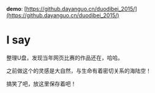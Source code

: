 **demo**: [https://github.dayanguo.cn/duodibei_2015/](https://github.dayanguo.cn/duodibei_2015/)

# I say

整理U盘，发现当年网页比赛的作品还在，哈哈。

之前做这个的灵感是大自然，与生命有着密切关系的海陆空！

搞笑了吧，放这里保存着吧！
